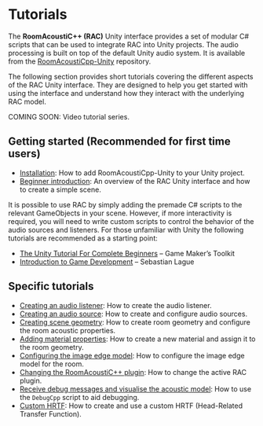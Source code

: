 # Tutorials

The **RoomAcoustiC++ (RAC)** Unity interface provides a set of modular C# scripts that can be used to integrate RAC into Unity projects.
The audio processing is built on top of the default Unity audio system.
It is available from the [RoomAcoustiCpp-Unity](https://github.com/jmannall/RoomAcoustiCpp-Unity) repository.

The following section provides short tutorials covering the different aspects of the RAC Unity interface.
They are designed to help you get started with using the interface and understand how they interact with the underlying RAC model.

COMING SOON: Video tutorial series.

## Getting started (Recommended for first time users)

- [Installation](installation.md): How to add RoomAcoustiCpp-Unity to your Unity project.
- [Beginner introduction](introduction.md): An overview of the RAC Unity interface and how to create a simple scene.

It is possible to use RAC by simply adding the premade C# scripts to the relevant GameObjects in your scene.
However, if more interactivity is required, you will need to write custom scripts to control the behavior of the audio sources and listeners.
For those unfamiliar with Unity the following tutorials are recommended as a starting point:

- [The Unity Tutorial For Complete Beginners](https://www.youtube.com/watch?v=XtQMytORBmM) – Game Maker’s Toolkit
- [Introduction to Game Development](https://www.youtube.com/playlist?list=PLFt_AvWsXl0fnA91TcmkRyhhixX9CO3Lw) – Sebastian Lague

## Specific tutorials
- [Creating an audio listener](racaudiolistener.md): How to create the audio listener.
- [Creating an audio source](racaudiosource.md): How to create and configure audio sources.
- [Creating scene geometry](racmesh.md): How to create room geometry and configure the room acoustic properties.
- [Adding material properties](racmaterial.md): How to create a new material and assign it to the room geometry.
- [Configuring the image edge model](imageedge.md): How to configure the image edge model for the room.
- [Changing the RoomAcoustiC++ plugin](plugin.md): How to change the active RAC plugin.
- [Receive debug messages and visualise the acoustic model](debug.md): How to use the `DebugCpp` script to aid debugging.
- [Custom HRTF](hrtf.md): How to create and use a custom HRTF (Head-Related Transfer Function).
